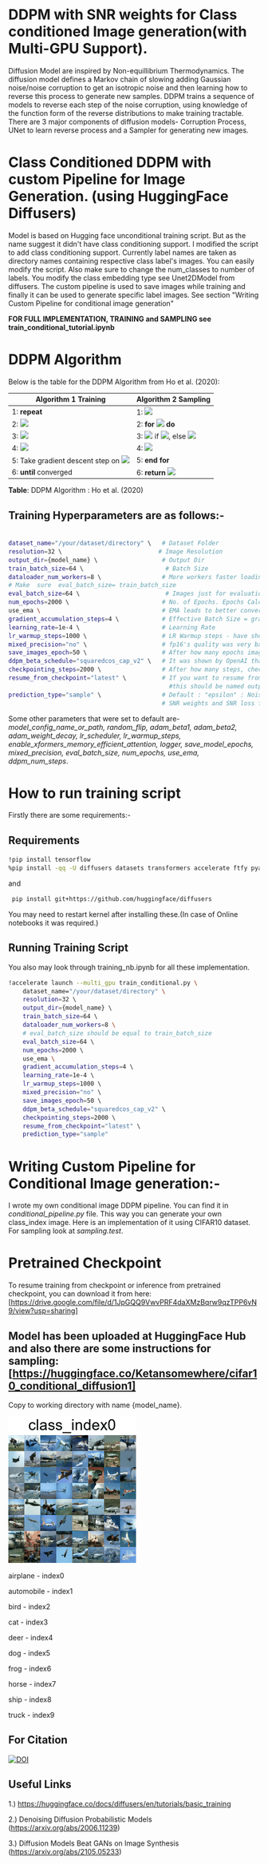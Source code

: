 # DDPM with SNR weights for Class conditioned Image generation(with Multi-GPU Support).

Diffusion Model are inspired by Non-equillibrium Thermodynamics. The diffusion model defines a Markov chain of slowing adding Gaussian noise/noise corruption to get an isotropic noise and then learning how to reverse this process to generate new samples. 
DDPM trains a sequence of  models to reverse each step of the noise corruption, using knowledge of the function form of the reverse distributions to make training tractable. There are 3 major components of diffusion models- Corruption Process, UNet to learn reverse process and a Sampler for generating new images. 


# Class Conditioned DDPM with custom Pipeline for Image Generation. (using HuggingFace Diffusers)

Model is based on Hugging face unconditional training script. But as the name suggest it didn't have class conditioning support. I modified the script to add class conditioning support. Currently label names are taken as directory names containing respective class label's images. You can easily modify the script. Also make sure to change the num_classes to number of labels. You modify the class embedding type see Unet2DModel from diffusers. 
The custom pipeline is used to save images while training and finally it can be used to generate specific label images. See section "Writing Custom Pipeline for conditional image generation"

**FOR FULL IMPLEMENTATION, TRAINING and SAMPLING see train_conditional_tutorial.ipynb**

# DDPM Algorithm

Below is the table for the DDPM Algorithm from Ho et al. (2020):

| **Algorithm 1** Training | **Algorithm 2** Sampling |
|--------------------------|--------------------------|
| 1: **repeat**            | 1: <img src="https://latex.codecogs.com/svg.latex?\textcolor{gray}{x_T\sim\mathcal{N}(0,I)}" /> |
| 2: <img src="https://latex.codecogs.com/svg.latex?\textcolor{gray}{x_0\sim q_\phi(x_0)}" /> | 2: **for** <img src="https://latex.codecogs.com/svg.latex?\textcolor{gray}{t=T,\ldots,1}" /> **do** |
| 3: <img src="https://latex.codecogs.com/svg.latex?\textcolor{gray}{t\sim\text{Uniform}(\{1,\ldots,T\})}" /> | 3: <img src="https://latex.codecogs.com/svg.latex?\textcolor{gray}{z\sim\mathcal{N}(0,I)}" /> if <img src="https://latex.codecogs.com/svg.latex?\textcolor{gray}{t>1}" />, else <img src="https://latex.codecogs.com/svg.latex?\textcolor{gray}{z=0}" /> |
| 4: <img src="https://latex.codecogs.com/svg.latex?\textcolor{gray}{\varepsilon\sim\mathcal{N}(0,I)}" /> | 4: <img src="https://latex.codecogs.com/svg.latex?\textcolor{gray}{x_{t-1}=\frac{1}{\sqrt{\alpha_t}}\left(x_t-\frac{1-\alpha_t}{\sqrt{1-\bar{\alpha}_t}}\epsilon_{\theta}(x_t,t)\right)+\sigma_tz}" /> |
| 5: Take gradient descent step on <img src="https://latex.codecogs.com/svg.latex?\textcolor{gray}{\nabla_{\theta}\|\varepsilon-\epsilon_{\theta}(\sqrt{\bar{\alpha}_t}x_0+\sqrt{1-\bar{\alpha}_t}\varepsilon,t)\|^2}" /> | 5: **end for** |
| 6: **until** converged | 6: **return** <img src="https://latex.codecogs.com/svg.latex?\textcolor{gray}{x_0}" /> |








**Table**: DDPM Algorithm : Ho et al. (2020)


## Training Hyperparameters are as follows:-  
```bash

dataset_name="/your/dataset/directory" \   # Dataset Folder
resolution=32 \                           # Image Resolution 
output_dir={model_name} \                  # Output Dir 
train_batch_size=64 \                       # Batch Size
dataloader_num_workers=8 \                 # More workers faster loading but more R.A.M. consumption.
# Make  sure  eval_batch_size= train_batch_size
eval_batch_size=64 \                        # Images just for evaluation in logs or save images after specified number of epochs.
num_epochs=2000 \                          # No. of Epochs. Epochs Calculation from step size shown in box.
use_ema \                                  # EMA leads to better convergence and smooth model training.
gradient_accumulation_steps=4 \            # Effective Batch Size = gradient_accumulation_stepss * batch_size (This way Lower VRAM consumption)
learning_rate=1e-4 \                       # Learning Rate
lr_warmup_steps=1000 \                     # LR Warmup steps - have shown better convergence (See learning rate scheduler) 
mixed_precision="no" \                     # fp16's quality was very bad. bf16 is supported by some Nvidia GPU's. If supported please use bf16. Huge GPU memory reduction.
save_images_epoch=50 \                     # After how many epochs images(generated for testing) should be saved.
ddpm_beta_schedule="squaredcos_cap_v2" \   # It was shown by OpenAI that cosine schedulers work better than 'linear'. 
checkpointing_steps=2000 \                 # After how many steps, checkpoints should be saved.(See below to know how to infer number of epochs from checkpoints.)
resume_from_checkpoint="latest" \          # If you want to resume from a given checkpoint (See *Model General Structure.png* for structure). The directory containing 
                                             #this should be named output_dir.
prediction_type="sample" \                 # Default : "epsilon" : Noise Prediction in case DDPM with without SNR.
                                           # SNR weights and SNR loss function used in case of Sample Prediction.(very very crucial).
```


Some other parameters that were set to default are- _model_config_name_or_path, random_flip, adam_beta1, adam_beta2, adam_weight_decay, lr_scheduler, lr_warmup_steps, enable_xformers_memory_efficient_attention, logger, save_model_epochs, mixed_precision, eval_batch_size, num_epochs, use_ema, ddpm_num_steps_. 

# How to run training script
Firstly there are some requirements:-

## Requirements
``` bash
!pip install tensorflow
%pip install -qq -U diffusers datasets transformers accelerate ftfy pyarrow==9.0.0  
```
and 
``` bash
 pip install git+https://github.com/huggingface/diffusers 
 ```
You may need to restart kernel after installing these.(In case of Online notebooks it was required.)
## Running Training Script
You also may look through training_nb.ipynb for all these implementation. 
``` bash
!accelerate launch --multi_gpu train_conditional.py \
    dataset_name="/your/dataset/directory" \  
    resolution=32 \                          
    output_dir={model_name} \                  
    train_batch_size=64 \                      
    dataloader_num_workers=8 \
    # eval_batch_size should be equal to train_batch_size             
    eval_batch_size=64 \                         
    num_epochs=2000 \                          
    use_ema \                                  
    gradient_accumulation_steps=4 \            
    learning_rate=1e-4 \                       
    lr_warmup_steps=1000 \                     
    mixed_precision="no" \                     
    save_images_epoch=50 \                     
    ddpm_beta_schedule="squaredcos_cap_v2" \    
    checkpointing_steps=2000 \                 
    resume_from_checkpoint="latest" \         
    prediction_type="sample"    
```
# Writing Custom Pipeline for Conditional Image generation:-
I wrote my own conditional image DDPM pipeline. You can find it in *conditional_pipeline.py* file. This way you can generate your own class_index image. Here is an implementation of it using CIFAR10 dataset.
For sampling look at *sampling.test*.

# Pretrained Checkpoint
To resume training from checkpoint or inference from pretrained checkpoint, you can download it from here: [https://drive.google.com/file/d/1JpGQQ9VwvPRF4daXMzBqrw9qzTPP6vN9/view?usp=sharing]
## Model has been uploaded at HuggingFace Hub and also there are some instructions for sampling: [https://huggingface.co/Ketansomewhere/cifar10_conditional_diffusion1]

Copy to working directory with name {model_name}.



![](grid_images.gif)

airplane - index0 

automobile - index1

bird - index2

cat - index3

deer - index4

dog - index5

frog - index6

horse - index7

ship - index8

truck - index9

## For Citation

[![DOI](https://zenodo.org/badge/822242135.svg)](https://zenodo.org/doi/10.5281/zenodo.12600813)



## Useful Links
1.) https://huggingface.co/docs/diffusers/en/tutorials/basic_training

2.) Denoising Diffusion Probabilistic Models (https://arxiv.org/abs/2006.11239) 

3.) Diffusion Models Beat GANs on Image Synthesis (https://arxiv.org/abs/2105.05233) 
